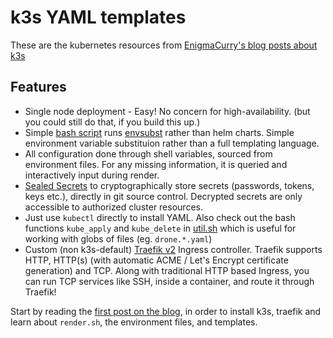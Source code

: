 # k3s YAML templates

These are the kubernetes resources from [EnigmaCurry's blog posts about
k3s](https://blog.rymcg.tech/tags/k3s/)

## Features

 * Single node deployment - Easy! No concern for high-availability. (but you
   could still do that, if you build this up.)
 * Simple [bash script](render.sh) runs
   [envsubst](https://linux.die.net/man/1/envsubst) rather than helm charts.
   Simple environment variable substituion rather than a full templating
   language.
 * All configuration done through shell variables, sourced from environment
   files. For any missing information, it is queried and interactively input
   during render.
 * [Sealed Secrets](https://github.com/bitnami-labs/sealed-secrets) to
   cryptographically store secrets (passwords, tokens, keys etc.), directly in
   git source control. Decrypted secrets are only accessible to authorized
   cluster resources.
 * Just use `kubectl` directly to install YAML. Also check out the bash
   functions `kube_apply` and `kube_delete` in [util.sh](util.sh) which is
   useful for working with globs of files (eg. `drone.*.yaml`)
 * Custom (non k3s-default) [Traefik
   v2](https://github.com/traefik/traefik#overview) Ingress controller. Traefik
   supports HTTP, HTTP(s) (with automatic ACME / Let's Encrypt certificate
   generation) and TCP. Along with traditional HTTP based Ingress, you can run
   TCP services like SSH, inside a container, and route it through Traefik!
   
Start by reading the [first post on the
blog](https://blog.rymcg.tech/blog/k3s/), in order to install k3s, traefik and
learn about `render.sh`, the environment files, and templates.
